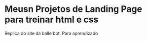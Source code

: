 # Meusn Projetos de Landing Page para treinar html e css
 Replica do site da balle bot. Para aprendizado
